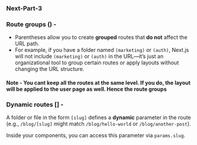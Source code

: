 ### Next-Part-3

### Route groups () -

- Parentheses allow you to create **grouped** routes that **do not** affect the URL path.
- For example, if you have a folder named `(marketing)` or `(auth)`, Next.js will not include `(marketing)` or `(auth)` in the URL—it’s just an organizational tool to group certain routes or apply layouts without changing the URL structure.

#### Note - You cant keep all the routes at the same level. If you do, the layout will be applied to the user page as well. Hence the route groups

### Dynamic routes [] -

A folder or file in the form `[slug]` defines a **dynamic** parameter in the route (e.g., `/blog/[slug]` might match `/blog/hello-world` or `/blog/another-post`).

Inside your components, you can access this parameter via `params.slug`.
